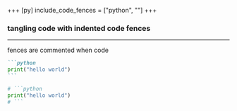 +++
[py]
include_code_fences = ["python", ""]
+++

### tangling code with indented code fences

*******************************************************

fences are commented when code

````markdown
```python
print("hello world")
```
````

```python
# ```python
print("hello world")
# ```
```